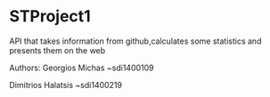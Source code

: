 # STProject1

API that takes information from github,calculates some statistics and presents them on the web

Authors:
Georgios Michas    ~sdi1400109 

Dimitrios Halatsis ~sdi1400219 
